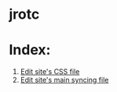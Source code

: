 # jrotc

# Index:
1) <a href="./styles.css">Edit site's CSS file</a>
2) <a href="./sync.html">Edit site's main syncing file</a>

